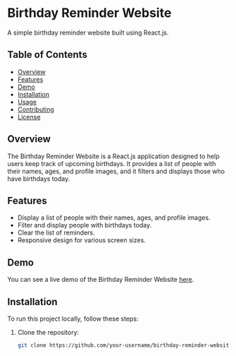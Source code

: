 # Birthday Reminder Website

A simple birthday reminder website built using React.js.

## Table of Contents

- [Overview](#overview)
- [Features](#features)
- [Demo](#demo)
- [Installation](#installation)
- [Usage](#usage)
- [Contributing](#contributing)
- [License](#license)

## Overview

The Birthday Reminder Website is a React.js application designed to help users keep track of upcoming birthdays. It provides a list of people with their names, ages, and profile images, and it filters and displays those who have birthdays today.

## Features

- Display a list of people with their names, ages, and profile images.
- Filter and display people with birthdays today.
- Clear the list of reminders.
- Responsive design for various screen sizes.

## Demo

You can see a live demo of the Birthday Reminder Website [here](https://birthday-budd.netlify.app/).

## Installation

To run this project locally, follow these steps:

1. Clone the repository:

   ```bash
   git clone https://github.com/your-username/birthday-reminder-website.git
